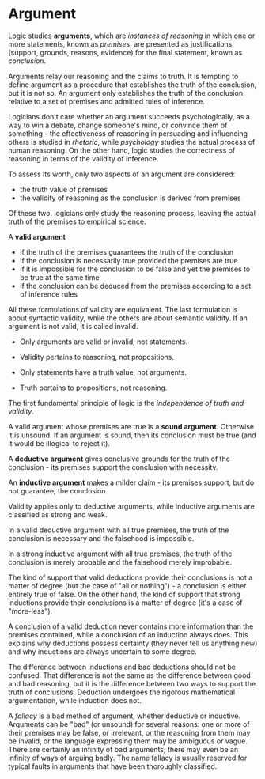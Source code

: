 # Argument

Logic studies **arguments**, which are *instances of reasoning* in which one or more statements, known as *premises*, are presented as justifications (support, grounds, reasons, evidence) for the final statement, known as *conclusion*. 

Arguments relay our reasoning and the claims to truth. It is tempting to define argument as a procedure that establishes the truth of the conclusion, but it is not so. An argument only establishes the truth of the conclusion relative to a set of premises and admitted rules of inference.

Logicians don't care whether an argument succeeds psychologically, as a way to win a debate, change someone's mind, or convince them of something - the effectiveness of reasoning in persuading and influencing others is studied in *rhetoric*, while *psychology* studies the actual process of human reasoning. On the other hand, logic studies the correctness of reasoning in terms of the validity of inference.

To assess its worth, only two aspects of an argument are considered:
- the truth value of premises
- the validity of reasoning as the conclusion is derived from premises

Of these two, logicians only study the reasoning process, leaving the actual truth of the premises to empirical science.

A **valid argument**
- if the truth of the premises guarantees the truth of the conclusion
- if the conclusion is necessarily true provided the premises are true
- if it is impossible for the conclusion to be false and yet the premises to be true at the same time
- if the conclusion can be deduced from the premises according to a set of inference rules

All these formulations of validity are equivalent. The last formulation is about syntactic validity, while the others are about semantic validity. If an argument is not valid, it is called invalid.

* Only arguments are valid or invalid, not statements.
* Validity pertains to reasoning, not propositions.

* Only statements have a truth value, not arguments.
* Truth pertains to propositions, not reasoning.

The first fundamental principle of logic is the *independence of truth and validity*.

A valid argument whose premises are true is a **sound argument**. Otherwise it is unsound. If an argument is sound, then its conclusion must be true (and it would be illogical to reject it).

A **deductive argument** gives conclusive grounds for the truth of the conclusion - its premises support the conclusion with necessity.

An **inductive argument** makes a milder claim - its premises support, but do not guarantee, the conclusion.

Validity applies only to deductive arguments, while inductive arguments are classified as strong and weak.

In a valid deductive argument with all true premises, the truth of the conclusion is necessary and the falsehood is impossible.

In a strong inductive argument with all true premises, the truth of the conclusion is merely probable and the falsehood merely improbable.

The kind of support that valid deductions provide their conclusions is not a matter of degree (but the case of "all or nothing") - a conclusion is either entirely true of false. On the other hand, the kind of support that strong inductions provide their conclusions is a matter of degree (it's a case of "more-less").

A conclusion of a valid deduction never contains more information than the premises contained, while a conclusion of an induction always does. This explains why deductions possess certainty (they never tell us anything new) and why inductions are always uncertain to some degree.

The difference between inductions and bad deductions should not be confused. That difference is not the same as the difference between good and bad reasoning, but it is the difference between two ways to support the truth of conclusions. Deduction undergoes the rigorous mathematical argumentation, while induction does not.

A *fallacy* is a bad method of argument, whether deductive or inductive. Arguments can be "bad" (or unsound) for several reasons: one or more of their premises may be false, or irrelevant, or the reasoning from them may be invalid, or the language expressing them may be ambiguous or vague. There are certainly an infinity of bad arguments; there may even be an infinity of ways of arguing badly. The name fallacy is usually reserved for typical faults in arguments that have been thoroughly classified.
